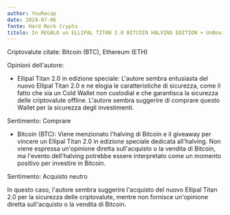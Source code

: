 ```yaml
---
author: YouRecap
date: 2024-07-06
fonte: Hard Rock Crypto
titolo: In REGALO un ELLIPAL TITAN 2.0 BITCOIN HALVING EDITION + UnBoxing e Caratteristiche Tecniche
---
```


Criptovalute citate: Bitcoin (BTC), Ethereum (ETH)

Opinioni dell'autore:

- Ellipal Titan 2.0 in edizione speciale: L'autore sembra entusiasta del nuovo Ellipal Titan 2.0 e ne elogia le caratteristiche di sicurezza, come il fatto che sia un Cold Wallet non custodial e che garantisca la sicurezza delle criptovalute offline. L'autore sembra suggerire di comprare questo Wallet per la sicurezza degli investimenti.
  
Sentimento: Comprare

- Bitcoin (BTC): Viene menzionato l'halving di Bitcoin e il giveaway per vincere un Ellipal Titan 2.0 in edizione speciale dedicata all'halving. Non viene espressa un'opinione diretta sull'acquisto o la vendita di Bitcoin, ma l'evento dell'halving potrebbe essere interpretato come un momento positivo per investire in Bitcoin.

Sentimento: Acquisto neutro

In questo caso, l'autore sembra suggerire l'acquisto del nuovo Ellipal Titan 2.0 per la sicurezza delle criptovalute, mentre non fornisce un'opinione diretta sull'acquisto o la vendita di Bitcoin.
